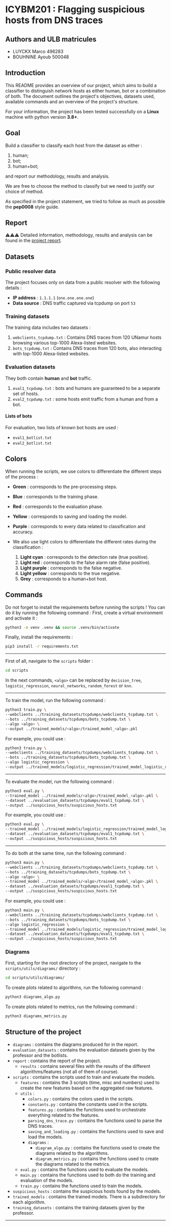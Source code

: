 # ICYBM201 : Flagging suspicious hosts from DNS traces

## Authors and ULB matricules
- LUYCKX Marco 496283
- BOUHNINE Ayoub 500048

## Introduction

This README provides an overview of our project, which aims to build a classifier to distinguish network hosts as either human, bot or a combination of both. The document outlines the project's objectives, datasets used, available commands and an overview of the project's structure.

For your information, the project has been tested successfully on a **Linux** machine with python version **3.8+**.

## Goal

Build a classifier to classify each host from the dataset as either : 
1) human; 
2) bot;
3) human+bot; 

and report our methodology, results and analysis.

We are free to choose the method to classify but we need to justify our choice of method.

As specified in the project statement, we tried to follow as much as possible the **pep0008** style guide.

## Report

⚠️⚠️⚠️ Detailed information, methodology, results and analysis can be found in the [project report](report/ICYBM201_project_LUYCKX_BOUHNINE.pdf).


## Datasets

### Public resolver data

The project focuses only on data from a public resolver with the following details :
- **IP address** : `1.1.1.1` (`one.one.one.one`)
- **Data source** : DNS traffic captured via tcpdump on port `53`

### Training datasets

The training data includes two datasets :
1. `webclients_tcpdump.txt` : Contains DNS traces from 120 UNamur hosts browsing various top-1000 Alexa-listed websites.
2. `bots_tcpdump.txt` : Contains DNS traces from 120 bots, also interacting with top-1000 Alexa-listed websites.

### Evaluation datasets

They both contain **human** and **bot** traffic.

1. `eval1_tcpdump.txt` : bots and humans are guaranteed to be a separate set of hosts. 
2. `eval2_tcpdump.txt` : some hosts emit traffic from a human and from a bot.

#### Lists of bots

For evaluation, two lists of known bot hosts are used :
- `eval1_botlist.txt`
- `eval2_botlist.txt`

## Colors

When running the scripts, we use colors to differentiate the different steps of the process :
- **Green** : corresponds to the pre-processing steps.
- **Blue** : corresponds to the training phase.
- **Red** : corresponds to the evaluation phase.
- **Yellow** : corresponds to saving and loading the model.
- **Purple** : corresponds to every data related to classification and accuracy. 

- We also use light colors to differentiate the different rates during the classification :
    1. **Light cyan** : corresponds to the detection rate (true positive).
    2. **Light red** : corresponds to the false alarm rate (false positive).
    3. **Light purple** : corresponds to the false negative.
    4. **Light yellow** : corresponds to the true negative.
    5. **Grey** :  corresponds to a human+bot host.


## Commands

Do not forget to install the requirements before running the scripts ! You can do it by running the following command :
First, create a virtual environment and activate it :

```bash
python3 -m venv .venv && source .venv/bin/activate
```

Finally, install the requirements :
```bash
pip3 install -r requirements.txt
```
--- 

First of all, navigate to the `scripts` folder :

```bash 
cd scripts
```

In the next commands, `<algo>` can be replaced by `decision_tree`, `logistic_regression`, `neural_networks`, `random_forest` or `knn`. 

---
To train the model, run the following command :

```bash
python3 train.py \
--webclients ../training_datasets/tcpdumps/webclients_tcpdump.txt \
--bots ../training_datasets/tcpdumps/bots_tcpdump.txt \
--algo <algo> \
--output ../trained_models/<algo>/trained_model_<algo>.pkl
```

For example, you could use :

```bash
python3 train.py \
--webclients ../training_datasets/tcpdumps/webclients_tcpdump.txt \
--bots ../training_datasets/tcpdumps/bots_tcpdump.txt \
--algo logistic_regression \
--output ../trained_models/logistic_regression/trained_model_logistic_regression.pkl
```

---

To evaluate the model, run the following command :

```bash
python3 eval.py \
--trained_model ../trained_models/<algo>/trained_model_<algo>.pkl \
--dataset ../evaluation_datasets/tcpdumps/eval1_tcpdump.txt \
--output ../suspicious_hosts/suspicious_hosts.txt
```

For example, you could use  :

```bash
python3 eval.py \
--trained_model ../trained_models/logistic_regression/trained_model_logistic_regression.pkl \
--dataset ../evaluation_datasets/tcpdumps/eval1_tcpdump.txt \
--output ../suspicious_hosts/suspicious_hosts.txt
```

---

To do both at the same time, run the following command :

```bash
python3 main.py \
--webclients ../training_datasets/tcpdumps/webclients_tcpdump.txt \
--bots ../training_datasets/tcpdumps/bots_tcpdump.txt \
--algo <algo> \
--trained_model ../trained_models/<algo>/trained_model_<algo>.pkl \
--dataset ../evaluation_datasets/tcpdumps/eval1_tcpdump.txt \
--output ../suspicious_hosts/suspicious_hosts.txt 
```

For example, you could use :

```bash
python3 main.py \
--webclients ../training_datasets/tcpdumps/webclients_tcpdump.txt \
--bots ../training_datasets/tcpdumps/bots_tcpdump.txt \
--algo logistic_regression \
--trained_model ../trained_models/logistic_regression/trained_model_logistic_regression.pkl \
--dataset ../evaluation_datasets/tcpdumps/eval1_tcpdump.txt \
--output ../suspicious_hosts/suspicious_hosts.txt 
```

### Diagrams

First, starting for the root directory of the project, navigate to the `scripts/utils/diagrams/` directory :

```bash
cd scripts/utils/diagrams/
```

To create plots related to algorithms, run the following command :

```bash
python3 diagrams_algo.py
```

To create plots related to metrics, run the following command :

```bash
python3 diagrams_metrics.py
```

## Structure of the project

- `diagrams` : contains the diagrams produced for in the report.
- `evaluation_datasets` : contains the evaluation datasets given by the professor and the botlists.
- `report` : contains the report of the project.
  - `results` : contains several files with the results of the different algorithms/features (not all of them of course).
- `scripts` : contains the scripts used to train and evaluate the models.
  - `features` : contains the 3 scripts (time, misc and numbers) used to create the new features based on the aggregated raw features.
  - `utils` : 
    - `colors.py` : contains the colors used in the scripts.
    - `constants.py` : contains the constants used in the scripts.
    - `features.py` : contains the functions used to orchestrate everything related to the features.
    - `parsing_dns_trace.py` : contains the functions used to parse the DNS traces.
    - `saving_and_loading.py` : contains the functions used to save and load the models.
    - `diagrams` :
      - `diagram_algo.py` : contains the functions used to create the diagrams related to the algorithms.
      - `diagram_metrics.py` : contains the functions used to create the diagrams related to the metrics.   
  - `eval.py` : contains the functions used to evaluate the models.
  - `main.py` : contains the functions used to both do the training and evaluation of the models.
  - `train.py` : contains the functions used to train the models.
- `suspicious_hosts` : contains the suspicious hosts found by the models.
- `trained_models` : contains the trained models. There is a subdirectory for each algorithm.
- `training_datasets` : contains the training datasets given by the professor.

---
